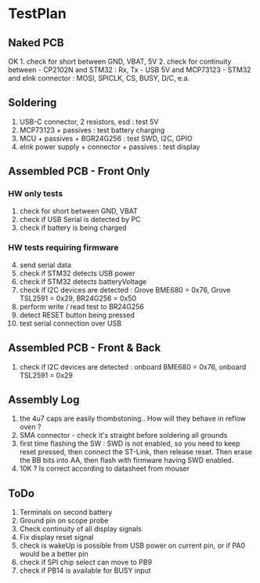 # TestPlan

## Naked PCB
OK 1. check for short between GND, VBAT, 5V
2. check for continuity between
	- CP2102N and STM32 : Rx, Tx
	- USB 5V and MCP73123
	- STM32 and eInk connector : MOSI, SPICLK, CS, BUSY, D/C, e.a.

## Soldering
1. USB-C connector, 2 resistors, esd : test 5V
2. MCP73123 + passives : test battery charging
3. MCU + passives + BGR24G256 : test SWD, I2C, GPIO
4. eInk power supply + connector + passives : test display


## Assembled PCB - Front Only
### HW only tests
1. check for short between GND, VBAT
2. check if USB Serial is detected by PC
3. check if battery is being charged

### HW tests requiring firmware
4. send serial data
5. check if STM32 detects USB power
6. check if STM32 detects batteryVoltage
7. check if I2C devices are detected : 
	Grove BME680 = 0x76,
	Grove TSL2591 = 0x29,
	BR24G256 = 0x50
8. perform write / read test to BR24G256
9. detect RESET button being pressed
10. test serial connection over USB

## Assembled PCB - Front & Back
1. check if I2C devices are detected : onboard BME680 = 0x76, onboard TSL2591 = 0x29



## Assembly Log
1. the 4u7 caps are easily thombstoning.. How will they behave in reflow oven ?
2. SMA connector - check it's straight before soldering all grounds
3. first time flashing the SW : SWD is not enabled, so you need to keep reset pressed, then connect the ST-Link, then release reset. Then erase the BB bits into AA, then flash with firmware having SWD enabled.
4. 10K ? Is correct according to datasheet from mouser

## ToDo
1. Terminals on second battery
2. Ground pin on scope probe
3. Check continuity of all display signals
4. Fix display reset signal
5. check is wakeUp is possible from USB power on current pin, or if PA0 would be a better pin
6. check if SPI chip select can move to PB9
7. check if PB14 is available for BUSY input
